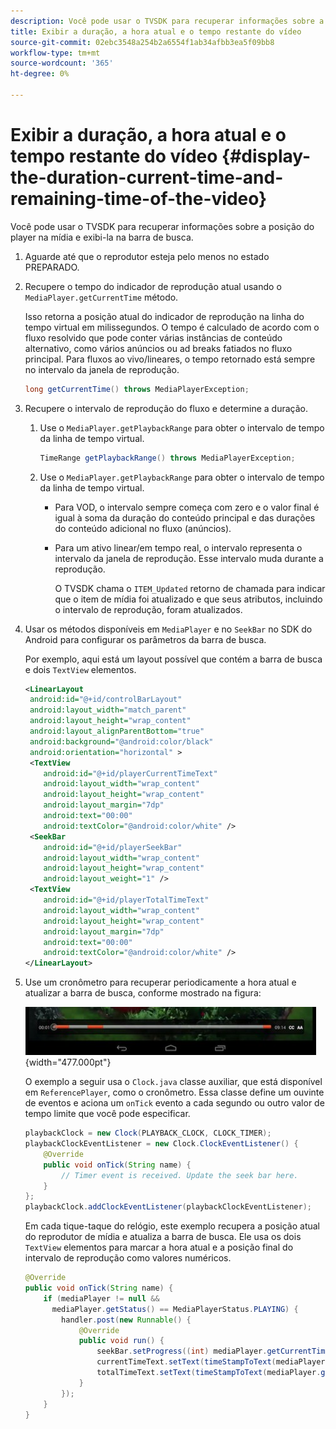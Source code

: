 ```yaml
---
description: Você pode usar o TVSDK para recuperar informações sobre a posição do player na mídia e exibi-la na barra de busca.
title: Exibir a duração, a hora atual e o tempo restante do vídeo
source-git-commit: 02ebc3548a254b2a6554f1ab34afbb3ea5f09bb8
workflow-type: tm+mt
source-wordcount: '365'
ht-degree: 0%

---
```


# Exibir a duração, a hora atual e o tempo restante do vídeo {#display-the-duration-current-time-and-remaining-time-of-the-video}

Você pode usar o TVSDK para recuperar informações sobre a posição do player na mídia e exibi-la na barra de busca.

1. Aguarde até que o reprodutor esteja pelo menos no estado PREPARADO.
1. Recupere o tempo do indicador de reprodução atual usando o `MediaPlayer.getCurrentTime` método.

   Isso retorna a posição atual do indicador de reprodução na linha do tempo virtual em milissegundos. O tempo é calculado de acordo com o fluxo resolvido que pode conter várias instâncias de conteúdo alternativo, como vários anúncios ou ad breaks fatiados no fluxo principal. Para fluxos ao vivo/lineares, o tempo retornado está sempre no intervalo da janela de reprodução.

   ```java
   long getCurrentTime() throws MediaPlayerException;
   ```

1. Recupere o intervalo de reprodução do fluxo e determine a duração.
   1. Use o `MediaPlayer.getPlaybackRange` para obter o intervalo de tempo da linha de tempo virtual.

      ```java
      TimeRange getPlaybackRange() throws MediaPlayerException;
      ```

   1. Use o `MediaPlayer.getPlaybackRange` para obter o intervalo de tempo da linha de tempo virtual.

      * Para VOD, o intervalo sempre começa com zero e o valor final é igual à soma da duração do conteúdo principal e das durações do conteúdo adicional no fluxo (anúncios).
      * Para um ativo linear/em tempo real, o intervalo representa o intervalo da janela de reprodução. Esse intervalo muda durante a reprodução.

        O TVSDK chama o `ITEM_Updated` retorno de chamada para indicar que o item de mídia foi atualizado e que seus atributos, incluindo o intervalo de reprodução, foram atualizados.

1. Usar os métodos disponíveis em `MediaPlayer` e no `SeekBar` no SDK do Android para configurar os parâmetros da barra de busca.

   Por exemplo, aqui está um layout possível que contém a barra de busca e dois `TextView` elementos.

   ```xml
   <LinearLayout 
    android:id="@+id/controlBarLayout" 
    android:layout_width="match_parent" 
    android:layout_height="wrap_content" 
    android:layout_alignParentBottom="true" 
    android:background="@android:color/black" 
    android:orientation="horizontal" > 
    <TextView 
       android:id="@+id/playerCurrentTimeText" 
       android:layout_width="wrap_content" 
       android:layout_height="wrap_content" 
       android:layout_margin="7dp" 
       android:text="00:00" 
       android:textColor="@android:color/white" /> 
    <SeekBar 
       android:id="@+id/playerSeekBar" 
       android:layout_width="wrap_content" 
       android:layout_height="wrap_content" 
       android:layout_weight="1" /> 
    <TextView 
       android:id="@+id/playerTotalTimeText" 
       android:layout_width="wrap_content" 
       android:layout_height="wrap_content" 
       android:layout_margin="7dp" 
       android:text="00:00" 
       android:textColor="@android:color/white" /> 
   </LinearLayout>
   ```

1. Use um cronômetro para recuperar periodicamente a hora atual e atualizar a barra de busca, conforme mostrado na figura:

   <!--<a id="fig_689CEDDD02094C0C8E91C5195F8EAD3F"></a>-->

   ![](assets/seek-bar.jpg){width="477.000pt"}

   O exemplo a seguir usa o `Clock.java` classe auxiliar, que está disponível em `ReferencePlayer`, como o cronômetro. Essa classe define um ouvinte de eventos e aciona um `onTick` evento a cada segundo ou outro valor de tempo limite que você pode especificar.

   ```java
   playbackClock = new Clock(PLAYBACK_CLOCK, CLOCK_TIMER); 
   playbackClockEventListener = new Clock.ClockEventListener() { 
       @Override 
       public void onTick(String name) { 
           // Timer event is received. Update the seek bar here. 
       } 
   }; 
   playbackClock.addClockEventListener(playbackClockEventListener);
   ```

   Em cada tique-taque do relógio, este exemplo recupera a posição atual do reprodutor de mídia e atualiza a barra de busca. Ele usa os dois `TextView` elementos para marcar a hora atual e a posição final do intervalo de reprodução como valores numéricos.

   ```java
   @Override 
   public void onTick(String name) { 
       if (mediaPlayer != null &&  
         mediaPlayer.getStatus() == MediaPlayerStatus.PLAYING) { 
           handler.post(new Runnable() { 
               @Override 
               public void run() { 
                   seekBar.setProgress((int) mediaPlayer.getCurrentTime()); 
                   currentTimeText.setText(timeStampToText(mediaPlayer.getCurrentTime())); 
                   totalTimeText.setText(timeStampToText(mediaPlayer.getPlaybackRange().getEnd())); 
               } 
           }); 
       } 
   } 
   ```

